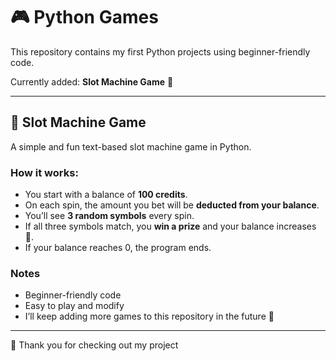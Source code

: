 # 🎮 Python Games

This repository contains my first Python projects using beginner-friendly code.

Currently added: **Slot Machine Game** 🎰

---

## 🎰 Slot Machine Game
A simple and fun text-based slot machine game in Python.

### How it works:
- You start with a balance of **100 credits**.
- On each spin, the amount you bet will be **deducted from your balance**.
- You’ll see **3 random symbols** every spin.
- If all three symbols match, you **win a prize** and your balance increases 🎉.
- If your balance reaches 0, the program ends.

### Notes
- Beginner-friendly code
- Easy to play and modify
- I’ll keep adding more games to this repository in the future 🚀  

---

🙏 Thank you for checking out my project
